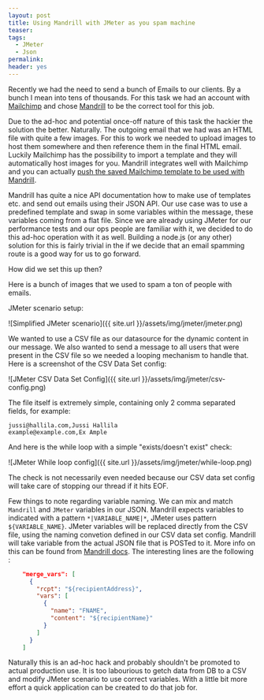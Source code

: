```yaml
---
layout: post
title: Using Mandrill with JMeter as you spam machine
teaser:
tags:
  - JMeter
  - Json
permalink:
header: yes
---
```


Recently we had the need to send a bunch of Emails to our clients. By a bunch I mean into tens of thousands. For this task we had an account with [Mailchimp](https://mailchimp.com/) and chose [Mandrill](https://mandrillapp.com/) to be the correct tool for this job. 

Due to the ad-hoc and potential once-off nature of this task the hackier the solution the better. Naturally. The outgoing email that we had was an HTML file with quite a few images. For this to work we needed to upload images to host them somewhere and then reference them in the final HTML email. Luckily Mailchimp has the possibility to import a template and they will automatically host images for you. Mandrill integrates well with Mailchimp and you can actually [push the saved Mailchimp template to be used with Mandrill](https://mandrill.zendesk.com/hc/en-us/articles/205583097-How-do-I-add-a-MailChimp-template-to-my-Mandrill-account-).

Mandrill has quite a nice API documentation how to make use of templates etc. and send out emails using their JSON API. Our use case was to use a predefined template and swap in some variables within the message, these variables coming from a flat file. Since we are already using JMeter for our performance tests and our ops people are familiar with it, we decided to do this ad-hoc operation with it as well. Building a node.js (or any other) solution for this is fairly trivial in the if we decide that an email spamming route is a good way for us to go forward. 

How did we set this up then?

Here is a bunch of images that we used to spam a ton of people with emails. 

JMeter scenario setup:

![Simplified JMeter scenario]({{ site.url }}/assets/img/jmeter/jmeter.png)

We wanted to use a CSV file as our datasource for the dynamic content in our message. We also wanted to send a message to all users that were present in the CSV file so we needed a looping mechanism to handle that. Here is a screenshot of the CSV Data Set config:

![JMeter CSV Data Set Config]({{ site.url }}/assets/img/jmeter/csv-config.png)

The file itself is extremely simple, containing only 2 comma separated fields, for example:

```
jussi@hallila.com,Jussi Hallila
example@example.com,Ex Ample
```

And here is the while loop with a simple "exists/doesn't exist" check:

![JMeter While loop config]({{ site.url }}/assets/img/jmeter/while-loop.png)

The check is not necessarily even needed because our CSV data set config will take care of stopping our thread if it hits EOF. 

Few things to note regarding variable naming. We can mix and match `Mandrill` and `JMeter` variables in our JSON. Mandrill expects variables to indicated with a pattern `*|VARIABLE_NAME|*`, JMeter uses pattern `${VARIABLE_NAME}`. JMeter variables will be replaced directly from the CSV file, using the naming convetion defined in our CSV data set config. Mandrill will take variable from the actual JSON file that is POSTed to it. More info on this can be found from [Mandrill docs](https://mandrillapp.com/api/docs/messages.html). The interesting lines are the following :

```json
    "merge_vars": [
      {
        "rcpt": "${recipientAddress}",
        "vars": [
          {
            "name": "FNAME",
            "content": "${recipientName}"
          }
        ]
      }
    ]
```

Naturally this is an ad-hoc hack and probably shouldn't be promoted to actual production use. It is too labourious to getch data from DB to a CSV and modify JMeter scenario to use correct variables. With a little bit more effort a quick application can be created to do that job for. 
